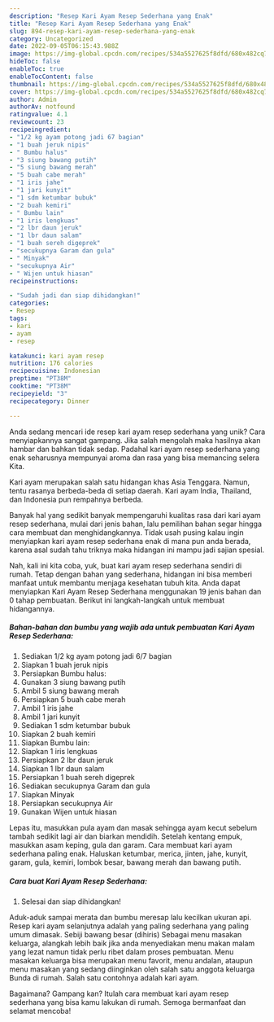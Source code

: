 ```yaml
---
description: "Resep Kari Ayam Resep Sederhana yang Enak"
title: "Resep Kari Ayam Resep Sederhana yang Enak"
slug: 894-resep-kari-ayam-resep-sederhana-yang-enak
category: Uncategorized
date: 2022-09-05T06:15:43.988Z
image: https://img-global.cpcdn.com/recipes/534a5527625f8dfd/680x482cq70/kari-ayam-resep-sederhana-foto-resep-utama.jpg
hideToc: false
enableToc: true
enableTocContent: false
thumbnail: https://img-global.cpcdn.com/recipes/534a5527625f8dfd/680x482cq70/kari-ayam-resep-sederhana-foto-resep-utama.jpg
cover: https://img-global.cpcdn.com/recipes/534a5527625f8dfd/680x482cq70/kari-ayam-resep-sederhana-foto-resep-utama.jpg
author: Admin
authorAv: notfound
ratingvalue: 4.1
reviewcount: 23
recipeingredient:
- "1/2 kg ayam potong jadi 67 bagian"
- "1 buah jeruk nipis"
- " Bumbu halus"
- "3 siung bawang putih"
- "5 siung bawang merah"
- "5 buah cabe merah"
- "1 iris jahe"
- "1 jari kunyit"
- "1 sdm ketumbar bubuk"
- "2 buah kemiri"
- " Bumbu lain"
- "1 iris lengkuas"
- "2 lbr daun jeruk"
- "1 lbr daun salam"
- "1 buah sereh digeprek"
- "secukupnya Garam dan gula"
- " Minyak"
- "secukupnya Air"
- " Wijen untuk hiasan"
recipeinstructions:

- "Sudah jadi dan siap dihidangkan!"
categories:
- Resep
tags:
- kari
- ayam
- resep

katakunci: kari ayam resep 
nutrition: 176 calories
recipecuisine: Indonesian
preptime: "PT38M"
cooktime: "PT38M"
recipeyield: "3"
recipecategory: Dinner

---
```





Anda sedang mencari ide resep kari ayam resep sederhana yang unik? Cara menyiapkannya sangat gampang. Jika salah mengolah maka hasilnya akan hambar dan bahkan tidak sedap. Padahal kari ayam resep sederhana yang enak seharusnya mempunyai aroma dan rasa yang bisa memancing selera Kita.





Kari ayam merupakan salah satu hidangan khas Asia Tenggara. Namun, tentu rasanya berbeda-beda di setiap daerah. Kari ayam India, Thailand, dan Indonesia pun rempahnya berbeda.

Banyak hal yang sedikit banyak mempengaruhi kualitas rasa dari kari ayam resep sederhana, mulai dari jenis bahan, lalu pemilihan bahan segar hingga cara membuat dan menghidangkannya. Tidak usah pusing kalau ingin menyiapkan kari ayam resep sederhana enak di mana pun anda berada, karena asal sudah tahu triknya maka hidangan ini mampu jadi sajian spesial.






Nah, kali ini kita coba, yuk, buat kari ayam resep sederhana sendiri di rumah. Tetap dengan bahan yang sederhana, hidangan ini bisa memberi manfaat untuk membantu menjaga kesehatan tubuh kita. Anda dapat menyiapkan Kari Ayam Resep Sederhana menggunakan 19 jenis bahan dan 0 tahap pembuatan. Berikut ini langkah-langkah untuk membuat hidangannya.

<!--inarticleads1-->

##### Bahan-bahan dan bumbu yang wajib ada untuk pembuatan Kari Ayam Resep Sederhana:

1. Sediakan 1/2 kg ayam potong jadi 6/7 bagian
1. Siapkan 1 buah jeruk nipis
1. Persiapkan  Bumbu halus:
1. Gunakan 3 siung bawang putih
1. Ambil 5 siung bawang merah
1. Persiapkan 5 buah cabe merah
1. Ambil 1 iris jahe
1. Ambil 1 jari kunyit
1. Sediakan 1 sdm ketumbar bubuk
1. Siapkan 2 buah kemiri
1. Siapkan  Bumbu lain:
1. Siapkan 1 iris lengkuas
1. Persiapkan 2 lbr daun jeruk
1. Siapkan 1 lbr daun salam
1. Persiapkan 1 buah sereh digeprek
1. Sediakan secukupnya Garam dan gula
1. Siapkan  Minyak
1. Persiapkan secukupnya Air
1. Gunakan  Wijen untuk hiasan


Lepas itu, masukkan pula ayam dan masak sehingga ayam kecut sebelum tambah sedikit lagi air dan biarkan mendidih. Setelah kentang empuk, masukkan asam keping, gula dan garam. Cara membuat kari ayam sederhana paling enak. Haluskan ketumbar, merica, jinten, jahe, kunyit, garam, gula, kemiri, lombok besar, bawang merah dan bawang putih. 

<!--inarticleads2-->

##### Cara buat Kari Ayam Resep Sederhana:


1. Selesai dan siap dihidangkan!

Aduk-aduk sampai merata dan bumbu meresap lalu kecilkan ukuran api. Resep kari ayam selanjutnya adalah yang paling sederhana yang paling umum dimasak. Sebiji bawang besar (dihiris) Sebagai menu masakan keluarga, alangkah lebih baik jika anda menyediakan menu makan malam yang lezat namun tidak perlu ribet dalam proses pembuatan. Menu masakan keluarga bisa merupakan menu favorit, menu andalan, ataupun menu masakan yang sedang diinginkan oleh salah satu anggota keluarga Bunda di rumah. Salah satu contohnya adalah kari ayam. 

Bagaimana? Gampang kan? Itulah cara membuat kari ayam resep sederhana yang bisa kamu lakukan di rumah. Semoga bermanfaat dan selamat mencoba!
